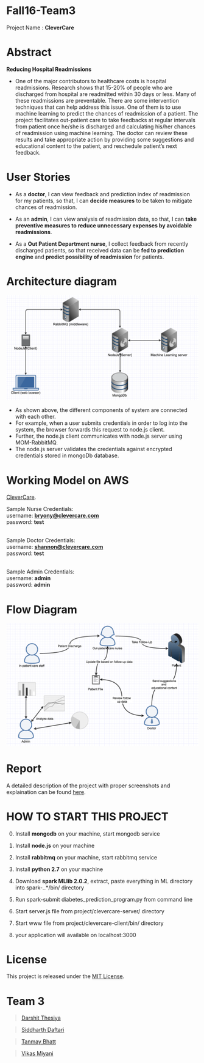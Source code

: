 Fall16-Team3
============

Project Name : <b>CleverCare</b>

Abstract
========
<b>Reducing Hospital Readmissions</b>
* One of the major contributors to healthcare costs is hospital readmissions. Research shows that 15-20% of people who are discharged from hospital are readmitted within 30 days or less. Many of these readmissions are preventable. There are some intervention techniques that can help address this issue. One of them is to use machine learning to predict the chances of readmission of a patient. The project facilitates out-patient care to take feedbacks at regular intervals from patient once he/she is discharged and calculating his/her chances of readmission using machine learning. The doctor can review these results and take appropriate action by providing some suggestions and educational content to the patient, and reschedule patient’s next feedback.


User Stories
============

* As a <b>doctor</b>, I can view feedback and prediction index of readmission for my patients,
  so that, I can <b>decide measures</b> to be taken to mitigate chances of readmission.

* As an <b>admin</b>, I can view analysis of readmission data,
  so that, I can <b>take preventive measures to reduce unnecessary expenses by avoidable readmissions</b>.

* As a <b>Out Patient Department nurse</b>, I collect feedback from recently discharged patients,
  so that received data can be <b>fed to prediction engine</b> and <b>predict possibility of readmission</b> for patients.
	

Architecture diagram
====================
![Architecture diagram](https://github.com/SJSU272Lab/CleverCare/blob/master/Artifacts/272_architecture_diagram.png)
	
* As shown above, the different components of system are connected with each other. 
* For example, when a user submits credentials in order to log into the system, the browser forwards this request to node.js client. 
* Further, the node.js client communicates with node.js server using MOM-RabbitMQ. 
* The node.js server validates the credentials against encrypted credentials stored in mongoDb database.

Working Model on AWS
====================

[CleverCare](http://ec2-35-165-244-171.us-west-2.compute.amazonaws.com:3000/#/).

Sample Nurse Credentials:<br>
username: <b>bryony@clevercare.com</b><br>
password: <b>test</b><br><br>

Sample Doctor Credentials:<br>
username: <b>shannon@clevercare.com</b><br>
password: <b>test</b><br><br>

Sample Admin Credentials:<br>
username: <b>admin</b><br>
password: <b>admin</b>


Flow Diagram
============
![Flow Diagram](https://github.com/SJSU272Lab/CleverCare/blob/master/Artifacts/272_flow_diagram.png)	

Report
======
A detailed description of the project with proper screenshots and explaination can be found [here](https://github.com/SJSU272Lab/CleverCare/blob/master/Artifacts/CleverCare_team3_report_ieee_format.pdf).


HOW TO START THIS PROJECT
=========================
0. Install <b>mongodb</b> on your machine, start mongodb service

0. Install <b>node.js</b> on your machine

0. Install <b>rabbitmq</b> on your machine, start rabbitmq service

0. Install <b>python 2.7</b> on your machine

0. Download <b>spark MLlib 2.0.2</b>, extract, paste everything in ML directory into spark-*.*.*/bin/ directory

0. Run spark-submit diabetes_prediction_program.py from command line

0. Start server.js file from project/clevercare-server/ directory

0. Start www file from project/clevercare-client/bin/ directory

0. your application will available on localhost:3000

License
=======

This project is released under the [MIT License](https://github.com/SJSU272Lab/CleverCare/blob/master/LICENSE.txt).

Team 3
======

> [Darshit Thesiya](https://github.com/dthesiya)

> [Siddharth Daftari](https://github.com/siddharthrdaftari)

> [Tanmay Bhatt](https://github.com/Tanmayb7)

> [Vikas Miyani](https://github.com/vikasmiyani)